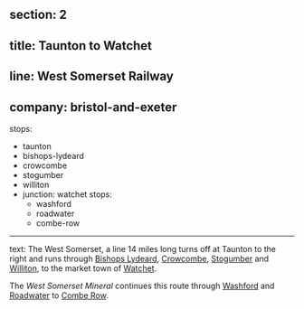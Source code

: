 section: 2
----
title: Taunton to Watchet
----
line: West Somerset Railway
----
company: bristol-and-exeter
----
stops:
- taunton
- bishops-lydeard
- crowcombe
- stogumber
- williton
- junction: watchet
  stops:
    - washford
    - roadwater
    - combe-row
----
text: The West Somerset, a line 14 miles long turns off at Taunton to the right and runs through [Bishops Lydeard](/stations/bishops-lydeard), [Crowcombe](/stations/crowcombe), [Stogumber](/stations/stogumber) and [Williton](/stations/williton), to the market town of [Watchet](/stations/watchet).

The *West Somerset Mineral* continues this route through [Washford](/stations/washford) and [Roadwater](/stations/roadwater) to [Combe Row](/stations/combe-row).
